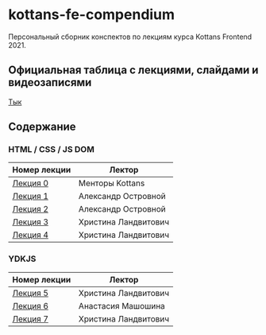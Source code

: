 # kottans-fe-compendium

Персональный сборник конспектов по лекциям курса Kottans Frontend 2021.

## Официальная таблица с лекциями, слайдами и видеозаписями

[Тык](https://github.com/kottans/frontend/blob/master/SCHEDULE.md)

## Содержание

### HTML / CSS / JS DOM

| Номер лекции                                | Лектор               |
| ------------------------------------------- | -------------------- |
| [Лекция 0](./lections/lection0/lection0.md) | Менторы Kottans      |
| [Лекция 1](./lections/lection1/lection1.md) | Александр Островной  |
| [Лекция 2](./lections/lection2/lection2.md) | Александр Островной  |
| [Лекция 3](./lections/lection3/lection3.md) | Христина Ландвитович |
| [Лекция 4](./lections/lection4/lection4.md) | Христина Ландвитович |

### YDKJS

| Номер лекции                                | Лектор               |
| ------------------------------------------- | -------------------- |
| [Лекция 5](./lections/lection5/lection5.md) | Христина Ландвитович |
| [Лекция 6](./lections/lection6/lection6.md) | Анастасия Машошина   |
| [Лекция 7](./lections/lection7/lection7.md) | Христина Ландвитович |
